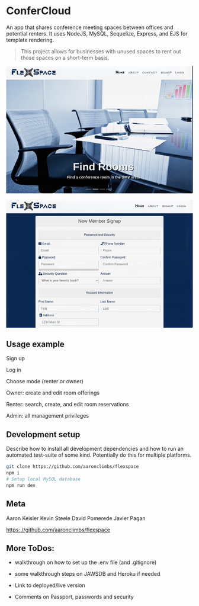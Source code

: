 # ConferCloud
An app that shares conference meeting spaces between offices and potential renters. It uses NodeJS, MySQL, Sequelize, Express, and EJS for template rendering.

> This project allows for businesses with unused spaces to rent out those spaces on a short-term basis.

![FlexSpace Homepage](./assets/FlexspaceCover.png)

![FlexSpace Signup](./assets/FlexspaceSignup.png)

## Usage example

Sign up

Log in

Choose mode (renter or owner)

Owner: create and edit room offerings

Renter: search, create, and edit room reservations

Admin: all management privileges

## Development setup

Describe how to install all development dependencies and how to run an automated test-suite of some kind. Potentially do this for multiple platforms.

```sh
git clone https://github.com/aaronclimbs/flexspace
npm i
# Setup local MySQL database
npm run dev
```

## Meta

Aaron Keisler
Kevin Steele
David Pomerede
Javier Pagan

[https: //github.com/aaronclimbs/flexspace](https://github.com/aaronclimbs/flexspace/)

## More ToDos:

* walkthrough on how to set up the .env file (and .gitignore)
* some walkthrough steps on  JAWSDB and Heroku if needed

* Link to deployed/live version
* Comments on Passport, passwords and security
